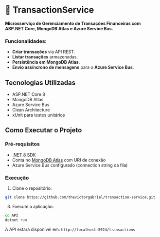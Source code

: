 # 💸 TransactionService

**Microsserviço de Gerenciamento de Transações Financeiras com ASP.NET Core, MongoDB Atlas e Azure Service Bus.**

### Funcionalidades:
- **Criar transações** via API REST.
- **Listar transações** armazenadas.
- **Persistência em MongoDB Atlas**.
- **Envio assíncrono de mensagens** para o **Azure Service Bus**.

## Tecnologias Utilizadas

- ASP.NET Core 8
- MongoDB Atlas
- Azure Service Bus
- Clean Architecture
- xUnit para testes unitários

## Como Executar o Projeto

### Pré-requisitos

* [.NET 8 SDK](https://dotnet.microsoft.com/download)
* Conta no [MongoDB Atlas](https://www.mongodb.com/cloud/atlas) com URI de conexão
* Azure Service Bus configurado (connection string da fila)

### Execução

1. Clone o repositório:

```bash
git clone https://github.com/thevictorgabriel/transaction-service.git
```

3. Execute a aplicação:

```bash
cd API
dotnet run
```

A API estará disponível em: `http://localhost:5024/transactions`
